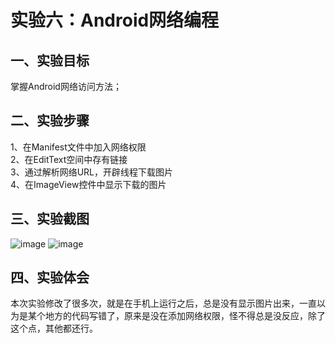 # 实验六：Android网络编程 
## 一、实验目标
掌握Android网络访问方法；
## 二、实验步骤
1、在Manifest文件中加入网络权限<br />
2、在EditText空间中存有链接<br />
3、通过解析网络URL，开辟线程下载图片<br />
4、在ImageView控件中显示下载的图片
## 三、实验截图
![image](https://github.com/Zhuangyupeng/android-labs-2018/blob/master/soft1614080902430/%E5%AE%9E%E9%AA%8C%E5%85%AD%E6%88%AA%E5%9B%BE1.png?raw=true)
![image](https://github.com/Zhuangyupeng/android-labs-2018/blob/master/soft1614080902430/%E5%AE%9E%E9%AA%8C%E5%85%AD%E6%88%AA%E5%9B%BE2.jpg?raw=true)
## 四、实验体会
本次实验修改了很多次，就是在手机上运行之后，总是没有显示图片出来，一直以为是某个地方的代码写错了，原来是没在添加网络权限，怪不得总是没反应，除了这个点，其他都还行。
